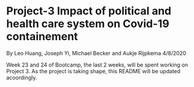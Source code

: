 # Project-3 Impact of political and health care system on Covid-19 containement
By Leo Huang, Joseph Yi, Michael Becker and Aukje Rijpkema 4/8/2020

Week 23 and 24 of Bootcamp, the last 2 weeks, will be spent working on Project 3.
As the project is taking shape, this README will be updated acoordingly.